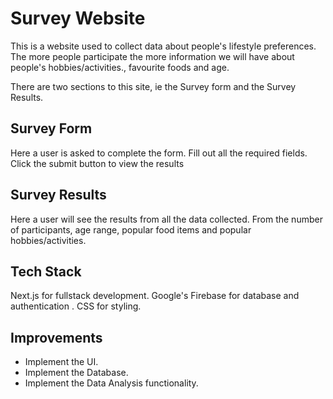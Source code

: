 # Survey Website
This is a website used to collect data about people's lifestyle preferences. The more people participate the more information we will have about people's hobbies/activities., favourite foods and age.

There are two sections to this site, ie the Survey form and the Survey Results.

## Survey Form
Here a user is asked to complete the form. Fill out all the required fields. Click the submit button to view the results

## Survey Results
Here a user will see the results from all the data collected. From the number of participants, age range, popular food items and popular hobbies/activities.

## Tech Stack
Next.js for fullstack development.
Google's Firebase for database and authentication .
CSS for styling.

## Improvements
- Implement the UI.
- Implement the Database.
- Implement the Data Analysis functionality.
